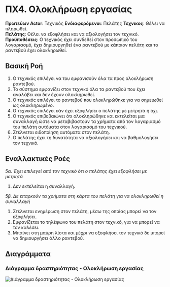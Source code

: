 # ΠΧ4. Ολοκλήρωση εργασίας

**Πρωτεύων Actor**:  Τεχνικός
**Ενδιαφερόμενοι**: Πελάτης
**Τεχνικος**: Θέλει να πληρωθεί.  
**Πελάτης**: Θέλει να εξοφλήσει και να αξιολογήσει τον τεχνικό.
**Προϋποθέσεις**: Ο τεχνικός έχει συνδεθεί στον προσωπικό του λογαριασμό, έχει δημιουργηθεί ένα ραντεβού με κάποιον πελάτη και το ραντεβού έχει ολοκληρωθεί.

## Βασική Ροή
1. Ο τεχνικός επιλέγει να του εμφανισούν όλα τα προς ολοκλήρωση ραντεβού.
2. Το σύστημα εμφανίζει στον τεχνικό όλα τα ραντεβού που έχει αναλάβει και δεν έχουν ολοκληρωθεί.
3. Ο τεχνικός επιλέγει το ραντεβού που ολοκληρώθηκε για να σημειωθεί ως ολοκληρωμένο.
4. Ο τεχνικός επιλέγει εάν έχει εξοφλήσει ο πελάτης με μετρητά ή όχι.
5. Ο τεχνικός επιβεβαιώνει ότι ολοκληρώθηκε και εκτελείται μια συναλλαγή ώστε να μεταβιβαστούν τα χρήματα από τον λογαριασμό του πελάτη αυτόματα στον λογαριασμό του τεχνικού.
6. Στέλνεται ειδοποίηση αυτόματα στον πελάτη.
7. Ο πελάτης έχει τη δυνατότητα να αξιολογήσει και να βαθμολογήσει τον τεχνικό.

## Εναλλακτικές Ροές

*5α. Έχει επιλεγεί από τον τεχνικό ότι ο πελάτης έχει εξοφλήσει με μετρητά*
1. Δεν εκτελείται η συναλλαγή.

*5β. Δε επαρκούν τα χρήματα στη κάρτα του πελάτη για να ολοκληρωθεί η συναλλαγή*
1. Στέλνεται ενημέρωση στον πελάτη, μέσω της οποίας μπορεί να τον εξοφλήσει.
2. Εμφανίζεται το τηλέφωνο του πελάτη στον τεχνικό, για να μπορεί να τον καλέσει.
3. Μπαίνει στη μαύρη λίστα και μέχρι να εξοφλήσει τον τεχνικό δε μπορεί να δημιουργήσει άλλο ραντεβού.

## Διαγράμματα

### Διάγραμμα δραστηριότητας - Ολοκλήρωση εργασίας
![Διάγραμμα δραστηριότητας - Ολοκλήρωση εργασίας](diagrams)

